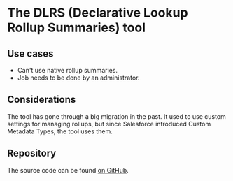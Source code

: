 # The DLRS (Declarative Lookup Rollup Summaries) tool

## Use cases

* Can't use native rollup summaries.
* Job needs to be done by an administrator.

## Considerations

The tool has gone through a big migration in the past. It used to use custom settings for managing rollups, but since Salesforce introduced Custom Metadata Types, the tool uses them.

## Repository

The source code can be found [on GitHub](https://github.com/afawcett/declarative-lookup-rollup-summaries/).
